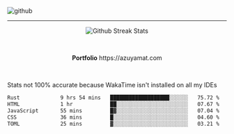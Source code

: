 ![github](https://media.discordapp.net/attachments/881363147364118528/1142610121697021952/background.png?width=1000&height=300)<br>
___
<p align="center">
  <img alt="Github Streak Stats" src="https://streak-stats.demolab.com?user=Azuyamat&theme=transparent&hide_border=true"/>
</p><br>
<p align="center">
      <strong>Portfolio</strong> https://azuyamat.com
</p><br>

Stats not 100% accurate because WakaTime isn't installed on all my IDEs
<!--START_SECTION:waka-->

```txt
Rust             9 hrs 54 mins   ███████████████████░░░░░░   75.72 %
HTML             1 hr            ██░░░░░░░░░░░░░░░░░░░░░░░   07.67 %
JavaScript       55 mins         █▓░░░░░░░░░░░░░░░░░░░░░░░   07.04 %
CSS              36 mins         █░░░░░░░░░░░░░░░░░░░░░░░░   04.60 %
TOML             25 mins         ▓░░░░░░░░░░░░░░░░░░░░░░░░   03.21 %
```

<!--END_SECTION:waka-->
